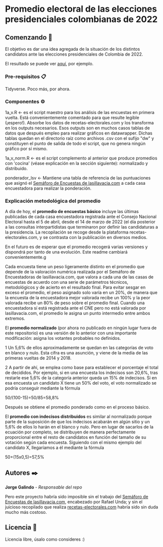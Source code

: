 # Promedio electoral de las elecciones presidenciales colombianas de 2022

## Comenzando 🚀

El objetivo es dar una idea agregada de la situación de los distintos candidatos ante las elecciones presidenciales de Colombia de 2022.

El resultado se puede ver [aquí](https://elpais.com/internacional/2022-04-06/petro-domina-en-las-encuestas-seguido-por-un-fico-gutierrez-al-alza.html?utm_medium=Social&utm_source=Twitter&ssm=TW_CM_AME#Echobox=1649255860), por ejemplo.


### Pre-requisitos 📋

Tidyverse. Poco más, por ahora.


### Componentes ⚙️

1a_v.R <- es el script maestro para los análisis de las encuestas en primera vuelta. Está convenientemente comentado para que resulte legible (¡espero!). Absorbe los datos de recetas-electorales.com y los transforma en los outputs necesarios. Esos outputs son en muchos casos tablas de datos que después empleo para realizar gráficos en datawrapper. Dichas tablas quedan en el directorio raíz como archivos .csv con el sufijo "dw" y constituyen el punto de salida de todo el script, que no genera ningún gráfico por sí mismo.

1a_v_norm.R <- es el script complemento al anterior que produce promedios con 'cocina' (véase explicación en la sección siguiente): normalizado y distribuido.

ponderador_lsv <- Mantiene una tabla de referencia de las puntuaciones que asignó el [Semáforo de Encuestas de lasillavacia.com](http://lasillavacia.com/historias/silla…) a cada casa encuestadora para realizar la ponderación.

### Explicación metodológica del promedio

A día de hoy, el **promedio de encuestas básico** incluye las últimas publicadas de cada casa encuestadora registrada ante el Consejo Nacional Electoral hasta el 5 de abril, desde el 14 de marzo de 2022 (el día posterior a las consultas interpartidistas que terminaron por definir las candidaturas a la presidencia. La recopilación se recoge desde la plataforma recetas-electorales.com, y se contrasta con la publicación en diversos medios.

En el futuro es de esperar que el promedio recogerá varias versiones y dispondrá por tanto de una evolución. Este readme cambiará convenientemente.g

Cada encuesta tiene un peso ligeramente distinto en el promedio que depende de la valoración numérica realizada por el Semáforo de Encuestadoras de lasillavacia.com, que valora a cada una de las casas de encuestas de acuerdo con una serie de parámetros técnicos, metodológicos y de acierto en el resultado final. Para evitar sesgar en exceso el promedio, el peso asignado solo varía en un 20%, de manera que la encuesta de la encuestadora mejor valorada recibe un 100% y la peor valorada recibe un 80% de peso sobre el promedio final. Cuando una encuestadora sí está registrada ante el CNE pero no está valorada por lasillavacia.com, el promedio le asigna un punto intermedio entre ambos extremos.

El **promedio normalizado** (por ahora no publicado en ningún lugar fuera de este repositorio) es una versión de lo anterior con una importante modificación: asigna los votantes probables no definidos. 

1 Un 5,6% de ellos aproximadamente se quedan en las categorías de voto en blanco y nulo. Esta cifra es una asunción, y viene de la media de las primeras vueltas de 2014 y 2018.

2 A partir de ahí, se emplea como base para establecer el porcentaje el total de decididos. Por ejemplo, si en una encuesta los indecisos son 20,6%, tras restarle ese 5,6% de la categoría anterior queda un 15% de indecisos. Si en esa encuesta un candidato X tiene un 50% del voto, el voto normalizado se podría conseguir mediante la fórmula 

50/(100-15)=50/85=58,8%

Después se obtiene el promedio ponderado como en el proceso básico.

El **promedio con indecisos distribuidos** es similar al normalizado porque parte de la suposición de que los indecisos acabarán en algún sitio y un 5,6% de ellos lo harán en el blanco y nulo. Pero en lugar de sacarlos de la ecuación por completo, se distribuyen de manera perfectamente proporcional entre el resto de candidatos en función del tamaño de su votación según cada encuesta. Siguiendo con el mismo ejemplo del candidato X, llegaríamos a él mediante la fórmula

50+(15x0,5)=57,5%


## Autores ✒️

**Jorge Galindo** - *Responsable del repo*

Pero este proyecto habría sido imposible sin el trabajo del [Semáforo de Encuestas de lasillavacia.com](http://lasillavacia.com/historias/silla…), encabezado por Rafael Unda; y sin el juicioso recopilado que realiza [recetas-electorales.com](http://recetas-electorales.com) habría sido sin duda mucho más costoso.

## Licencia 📄

Licencia libre, úsalo como consideres :)
